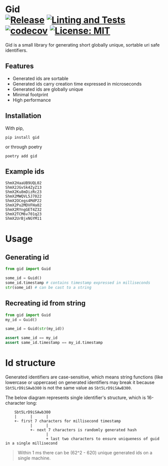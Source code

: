 # Gid <br> [![Release](https://github.com/kodemore/gid/actions/workflows/release.yml/badge.svg)](https://github.com/kodemore/gid/actions/workflows/release.yml) [![Linting and Tests](https://github.com/kodemore/gid/actions/workflows/main.yaml/badge.svg)](https://github.com/kodemore/gid/actions/workflows/main.yaml) [![codecov](https://codecov.io/gh/kodemore/gid/branch/main/graph/badge.svg?token=N6AROCAN9S)](https://codecov.io/gh/kodemore/gid) [![License: MIT](https://img.shields.io/badge/License-MIT-yellow.svg)](https://opensource.org/licenses/MIT)
Gid is a small library for generating short globally unique, sortable uri safe identifiers.

## Features
- Generated ids are sortable
- Generated ids carry creation time expressed in microseconds
- Generated ids are globally unique
- Minimal footprint
- High performance


## Installation

With pip,
```shell
pip install gid
```
or through poetry
```shell
poetry add gid
```

## Example ids

```
ShmX2HaaUB9UQL02 
ShmX2JGvSk4ZyZ13 
ShmX2Ku8mDizRc23 
ShmX2MWQVL5J7022 
ShmX2OCegs4MdP22 
ShmX2Pu2MDVFHa02 
ShmX2RYngGET4Z32 
ShmX2TCM6v701q23 
ShmX2UrBjxNGYM11
```

# Usage

## Generating id
```python
from gid import Guid

some_id = Guid()
some_id.timestamp # contains timestamp expressed in milliseconds
str(some_id) # can be cast to a string
```

## Recreating id from string
```python
from gid import Guid
my_id = Guid()

same_id = Guid(str(my_id))

assert same_id == my_id
assert same_id.timestamp == my_id.timestamp
```

# Id structure
Generated identifiers are case-sensitive, which means string functions (like lowercase or uppercase) on generated 
identifiers may break it because `Sbt5LrD9iSAwb300` is not the same value as `Sbt5LrD9iSAwB300`.

The below diagram represents single identifier's structure, which is 16-character long:
```
    Sbt5LrD9iSAwb300
    |      |      |
    +- first 7 characters for millisecond timestamp
           |      |
           +- next 7 characters is randomly generated hash
                  |
                  + last two characters to ensure uniqueness of guid in a single millisecond
```

> Within 1 ms there can be (62^2 - 620) unique generated ids on a single machine.
